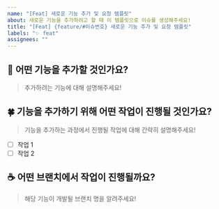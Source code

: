 ```yaml
---
name: "[Feat] 새로운 기능 추가 및 요청 템플릿"
about: 새로운 기능을 추가하려고 할 때 이 템플릿으로 이슈를 생성해주세요!
title: "[Feat] {feature/#이슈번호} 새로운 기능 추가 및 요청 템플릿"
labels: "✨ feat"
assignees: ""
---
```


## 👀 어떤 기능을 추가할 것인가요?

> 추가하려는 기능에 대해 설명해주세요!

## 🍀 기능을 추가하기 위해 어떤 작업이 진행될 것인가요?

> 기능을 추가하는 과정에서 진행될 작업에 대해 간략히 설명해주세요!

- [ ] 작업 1
- [ ] 작업 2

## ☕️ 어떤 브랜치에서 작업이 진행될까요?

> 해당 기능이 개발될 브랜치 명을 알려주세요!

